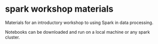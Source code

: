 # spark workshop materials
Materials for an introductory workshop to using Spark in data processing.

Notebooks can be downloaded and run on a local machine or any spark cluster.
